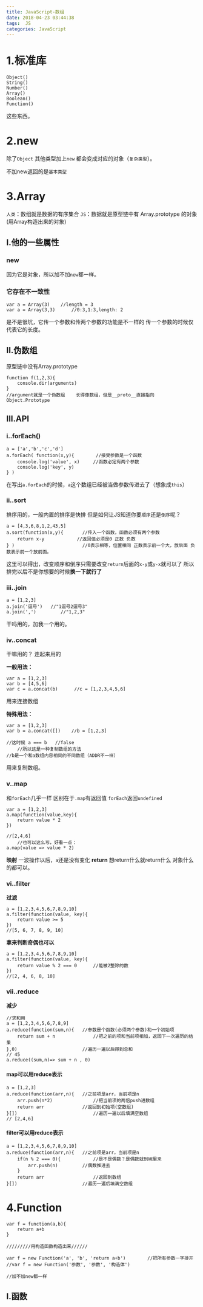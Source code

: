 ```yaml
---
title: JavaScript-数组
date: 2018-04-23 03:44:38
tags:  JS
categories: JavaScript
---
```

# 1.标准库

```
Object()
String()
Number()
Array()
Boolean()
Function()
```

这些东西。

# 2.new
除了`Object`
其他类型加上`new`
都会变成对应的对象（`复杂类型`）。

不加new返回的是`基本类型`

# 3.Array
`人类`：数组就是数据的有序集合
`JS`：数据就是原型链中有 Array.prototype 的对象(用Array构造出来的对象)
## I.他的一些属性
### new
因为它是对象，所以加不加`new`都一样。
### 它存在不一致性

```
var a = Array(3)    //length = 3
var a = Array(3,3)      //0:3,1:3,length: 2
```

是不是很坑，它传一个参数和传两个参数的功能是不一样的
传一个参数的时候仅代表它的长度。
## II.伪数组
原型链中没有Array.prototype

```
function f(1,2,3){
    console.dir(arguments)
}
//argument就是一个伪数组    长得像数组，但是__proto__直接指向Object.Prototype
```

## III.API
### i..forEach()

```
a = ['a','b','c','d']
a.forEach( function(x,y){        //接受参数是一个函数
    console.log('value', x)     //函数必定有两个参数
    console.log('key', y)        
} )
```

在写出`a.forEach`的时候，`a`这个数组已经被当做参数传进去了（想象成`this`）
### ii..sort
排序用的，一般内置的排序是快排
但是如何让JS知道你要`顺序`还是`倒序`呢？

```
a = [4,3,6,8,1,2,43,5]
a.sort(function(x,y){       //传入一个函数，函数必须有两个参数
    return x-y            //返回值必须是0 正数 负数
} )                         //0表示相等，位置相同 正数表示前一个大，放后面 负数表示前一个放前面。
```

这里可以得出，改变顺序和倒序只需要改变`return`后面的`x-y`或`y-x`就可以了
所以排完以后不是你想要的时候**换一下就行了**
### iii..join

```
a = [1,2,3]
a.join('逗号')   //"1逗号2逗号3"
a.join(',')         //"1,2,3"
```

干吗用的，加我一个用的。
### iv..concat
干嘛用的？
连起来用的

**一般用法：**

```
var a = [1,2,3]
var b = [4,5,6]
var c = a.concat(b)      //c = [1,2,3,4,5,6]
```

用来连接数组

**特殊用法：**

```
var a = [1,2,3]
var b = a.concat([])    //b = [1,2,3]

//这时候 a === b   //false
    //所以这是一种复制数组的方法
//b是一个和a数组内容相同的不同数组（ADDR不一样）
```

用来复制数组。
### v..map
和`forEach`几乎一样
区别在于`.map`有返回值
`forEach`返回`undefined`

```
var a = [1,2,3]
a.map(function(value,key){
    return value * 2
})

//[2,4,6]
    //也可以这么写，好看一点：
a.map(value => value * 2)
```

**映射**
一波操作以后，`a`还是没有变化
**return**
想return什么就return什么
对象什么的都可以。
### vi..filter
**过滤**

```
a = [1,2,3,4,5,6,7,8,9,10]
a.filter(function(value, key){
    return value >= 5
})
//[5, 6, 7, 8, 9, 10]
```

**拿来判断奇偶也可以**

```
a = [1,2,3,4,5,6,7,8,9,10]
a.filter(function(value, key){      
    return value % 2 === 0      //能被2整除的数
})
//[2, 4, 6, 8, 10]
```

### vii..reduce
**减少**

```
//求和用
a = [1,2,3,4,5,6,7,8,9]
a.reduce(function(sum,n){   //参数是个函数(必须两个参数)和一个初始项
    return sum + n              //把之前的项和当前项相加，返回下一次遍历的结果
},0)                        //遍历一遍以后得到总和
// 45
a.reduce((sum,n)=> sum + n , 0)
```

#### map可以用reduce表示

```
a = [1,2,3]
a.reduce(function(arr,n){   //之前项是arr，当前项是n
    arr.push(n*2)               //把当前项的两倍push进数组
    return arr              //返回到初始项(空数组)
}[])                            //遍历一遍以后填满空数组
// [2,4,6]
```

#### filter可以用reduce表示

```
a = [1,2,3,4,5,6,7,8,9,10]
a.reduce(function(arr,n){   //之前项是arr，当前项是n
    if(n % 2 === 0){            //是不是偶数？是偶数就到碗里来
        arr.push(n)         //偶数推进去
    }
    return arr                  //返回到数组
}[])                        //遍历一遍后填满空数组
```

# 4.Function

```
var f = function(a,b){
    return a+b
}

/////////用构造函数构造出来//////

var f = new Function('a', 'b', 'return a+b')        //把所有参数一字排开
//var f = new Function('参数', '参数', '构造体') 

//加不加new都一样 
```

## I.函数